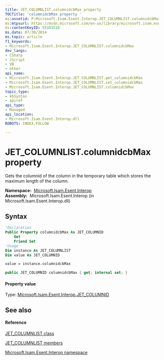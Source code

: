 ```yaml
---
title: JET_COLUMNLIST.columnidcbMax property 
TOCTitle: 'columnidcbMax property '
ms:assetid: P:Microsoft.Isam.Esent.Interop.JET_COLUMNLIST.columnidcbMax
ms:mtpsurl: https://msdn.microsoft.com/en-us/library/microsoft.isam.esent.interop.jet_columnlist.columnidcbmax(v=EXCHG.10)
ms:contentKeyID: 55103518
ms.date: 07/30/2014
ms.topic: article
f1_keywords:
- Microsoft.Isam.Esent.Interop.JET_COLUMNLIST.columnidcbMax
dev_langs:
- CSharp
- JScript
- VB
- other
api_name: 
- Microsoft.Isam.Esent.Interop.JET_COLUMNLIST.get_columnidcbMax
- Microsoft.Isam.Esent.Interop.JET_COLUMNLIST.set_columnidcbMax
- Microsoft.Isam.Esent.Interop.JET_COLUMNLIST.columnidcbMax
topic_type: 
- kbSyntax
- apiref
api_type: 
- Managed
api_location: 
- Microsoft.Isam.Esent.Interop.dll
ROBOTS: INDEX,FOLLOW

---
```


# JET_COLUMNLIST.columnidcbMax property

Gets the columnid of the column in the temporary table which stores the maximum length of the column.

**Namespace:**  [Microsoft.Isam.Esent.Interop](hh596136\(v=exchg.10\).md)  
**Assembly:**  Microsoft.Isam.Esent.Interop (in Microsoft.Isam.Esent.Interop.dll)

## Syntax

``` vb
'Declaration
Public Property columnidcbMax As JET_COLUMNID
    Get
    Friend Set
'Usage
Dim instance As JET_COLUMNLIST
Dim value As JET_COLUMNID

value = instance.columnidcbMax
```

``` csharp
public JET_COLUMNID columnidcbMax { get; internal set; }
```

#### Property value

Type: [Microsoft.Isam.Esent.Interop.JET_COLUMNID](hh564510\(v=exchg.10\).md)  

## See also

#### Reference

[JET_COLUMNLIST class](dn335047\(v=exchg.10\).md)

[JET_COLUMNLIST members](dn335100\(v=exchg.10\).md)

[Microsoft.Isam.Esent.Interop namespace](hh596136\(v=exchg.10\).md)

